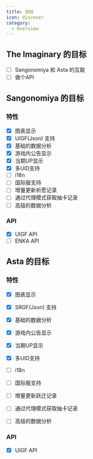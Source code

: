 ```yaml
---
title: 目标
icon: discover
category:
  - Overview
---
```


## The Imaginary 的目标

- [ ] Sangonomiya 和 Asta 的互联
- [ ] 做个API

## Sangonomiya 的目标

### 特性

- [x] 图表显示
- [x] UIGF(Json) 支持
- [x] 基础的数据分析
- [x] 游戏内公告显示
- [x] 当期UP显示
- [x] 多UID支持
- [ ] i18n
- [ ] 国际服支持
- [ ] 增量更新祈愿记录
- [ ] 通过代理模式获取抽卡记录
- [ ] 高级的数据分析

### API

- [x] UIGF API
- [ ] ENKA API

## Asta 的目标

### 特性

- [x] 图表显示
- [x] SRGF(Json) 支持
- [x] 基础的数据分析
- [x] 游戏内公告显示
- [x] 当期UP显示
- [x] 多UID支持
- [ ] i18n
- [ ] 国际服支持
- [ ] 增量更新跃迁记录
- [ ] 通过代理模式获取抽卡记录
- [ ] 高级的数据分析


### API

- [x] UIGF API
